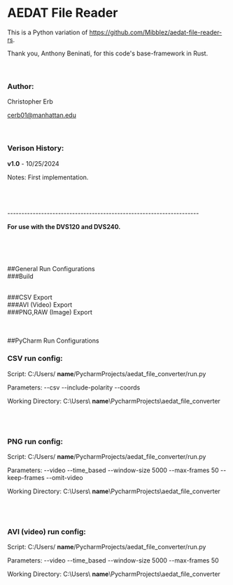 
# AEDAT File Reader

This is a Python variation of https://github.com/Mibblez/aedat-file-reader-rs.

Thank you, Anthony Beninati, for this code's base-framework in Rust.
<br />
<br />
<br />

### Author: 

Christopher Erb

cerb01@manhattan.edu
<br />
<br />
<br />

### Verison History: 

**v1.0** - 10/25/2024

Notes: First implementation.

<br />
<br />
<br />
--------------------------------------------------------------------

**For use with the DVS120 and DVS240.**

<br />
<br />
<br />

##General Run Configurations
<br />
###Build

<br />
###CSV Export


<br />
###AVI (Video) Export


<br />
###PNG,RAW (Image) Export

<br />
<br />
<br />


##PyCharm Run Configurations

### CSV run config:

Script: C:/Users/ **name**/PycharmProjects/aedat_file_converter/run.py

Parameters: --csv --include-polarity --coords

Working Directory: C:\Users\ **name**\PycharmProjects\aedat_file_converter
<br />
<br />
<br />
<br />
### PNG run config:

Script: C:/Users/ **name**/PycharmProjects/aedat_file_converter/run.py

Parameters: --video --time_based --window-size 5000 --max-frames 50 --keep-frames --omit-video

Working Directory: C:\Users\ **name**\PycharmProjects\aedat_file_converter
<br />
<br />
<br />
<br />
### AVI (video) run config:

Script: C:/Users/ **name**/PycharmProjects/aedat_file_converter/run.py

Parameters: --video --time_based --window-size 5000 --max-frames 50

Working Directory: C:\Users\ **name**\PycharmProjects\aedat_file_converter

